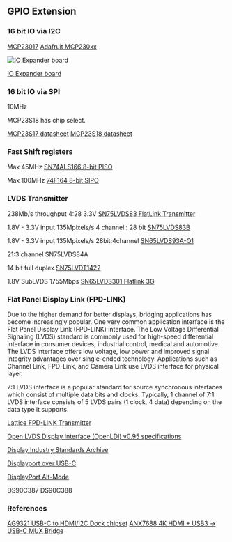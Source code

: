 ## GPIO Extension

### 16 bit IO via I2C

[MCP23017](https://revspace.nl/MCP23017)
[Adafruit MCP230xx](https://github.com/adafruit/Adafruit_CircuitPython_MCP230xx)

![IO Expander board](https://cdn-learn.adafruit.com/assets/assets/000/072/344/original/adafruit_products_GPIOBonnet_Pinouts_Address_Select.jpg?1551823655)

[IO Expander board](https://learn.adafruit.com/assets/72344)

### 16 bit IO via SPI

10MHz

MCP23S18 has chip select.

[MCP23S17 datasheet](http://ww1.microchip.com/downloads/en/DeviceDoc/20001952C.pdf)
[MCP23S18 datasheet](http://ww1.microchip.com/downloads/en/DeviceDoc/22103a.pdf)


### Fast Shift registers

Max 45MHz
[SN74ALS166 8-bit PISO](https://www.ti.com/lit/ds/symlink/sn74als166.pdf)

Max 100MHz
[74F164 8-bit SIPO](http://www.farnell.com/datasheets/72100.pdf)


### LVDS Transmitter

238Mb/s throughput 4:28 3.3V
[SN75LVDS83 FlatLink Transmitter](https://www.ti.com/lit/ds/symlink/sn75lvds83.pdf?ts=1610292513091&ref_url=https%253A%252F%252Fduckduckgo.com%252F)

1.8V - 3.3V input
135Mpixels/s 4 channel : 28 bit
[SN75LVDS83B](https://www.ti.com/lit/ds/symlink/sn75lvds83b.pdf?ts=1610211046035&ref_url=https%253A%252F%252Fwww.ti.com%252Fproduct%252FSN75LVDS83B)

1.8V - 3.3V input
135Mpixels/s 28bit:4channel 
[SN65LVDS93A-Q1](https://www.ti.com.cn/lit/ds/symlink/sn65lvds93a-q1.pdf?ts=1610299075910&ref_url=https%253A%252F%252Fduckduckgo.com%252F)

21:3 channel
SN75LVDS84A

14 bit full duplex
[SN75LVDT1422](https://www.ti.com/product/SN75LVDT1422)

1.8V
SubLVDS 1755Mbps
[SN65LVDS301 Flatlink 3G](https://www.mouser.ch/new/texas-instruments/ti-sn65lvds301-display-serial-interface-transmitter/)



### Flat Panel Display Link (FPD-LINK)

Due to the higher demand for better displays, bridging applications has become increasingly popular. One very common application interface is the Flat Panel Display Link (FPD-LINK) interface. The Low Voltage Differential Signaling (LVDS) standard is commonly used for high-speed differential interface in consumer devices, industrial control, medical and automotive. The LVDS interface offers low voltage, low power and improved signal integrity advantages over single-ended technology. Applications such as Channel Link, FPD-Link, and Camera Link use LVDS interface for physical layer.

7:1 LVDS interface is a popular standard for source synchronous interfaces which consist of multiple data bits and clocks. Typically, 1 channel of 7:1 LVDS interface consists of 5 LVDS pairs (1 clock, 4 data) depending on the data type it supports.

[Lattice FPD-LINK Transmitter](https://www.latticesemi.com/en/Products/DesignSoftwareAndIP/IntellectualProperty/IPCore/IPCores04/FPDLINKTransmitter)

[Open LVDS Display Interface (OpenLDI) v0.95 specifications](https://glenwing.github.io/docs/OpenLDI-0.95.pdf)

[Display Industry Standards Archive](https://glenwing.github.io/docs/)

[Displayport over USB-C](https://www.displayport.org/displayport-over-usb-c/)

[DisplayPort Alt-Mode](https://vesa.org/featured-articles/vesa-releases-updated-displayport-alt-mode-spec-to-bring-displayport-2-0-performance-to-usb4-and-new-usb-type-c-devices/)

DS90C387
DS90C388


### References

[AG9321 USB-C to HDMI/I2C Dock chipset](https://www.dianyuan.com/upload/community/2020/06/09/1591689193-33039.pdf)
[ANX7688 4K HDMI + USB3 -> USB-C MUX Bridge](https://www.analogix.com/en/system/files/AA-002281-PB-6-ANX7688_Product_Brief.pdf)

